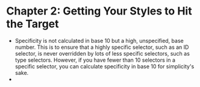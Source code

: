 # Chapter 2: Getting Your Styles to Hit the Target
* Specificity is not calculated in base 10 but a high, unspecified, base number. This is to ensure that a highly specific selector, such as an ID selector, is never overridden by lots of less specific selectors, such as type selectors. However, if you have fewer than 10 selectors in a specific selector, you can calculate specificity in base 10 for simplicity's sake.
* 



